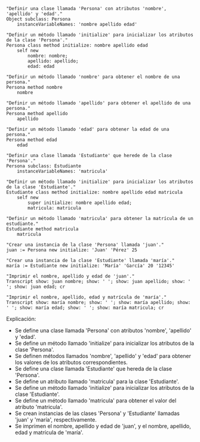 ```smalltalk
"Definir una clase llamada 'Persona' con atributos 'nombre', 'apellido' y 'edad'."
Object subclass: Persona
	instanceVariableNames: 'nombre apellido edad'

"Definir un método llamado 'initialize' para inicializar los atributos de la clase 'Persona'."
Persona class method initialize: nombre apellido edad
	self new
		nombre: nombre;
		apellido: apellido;
		edad: edad

"Definir un método llamado 'nombre' para obtener el nombre de una persona."
Persona method nombre
	nombre

"Definir un método llamado 'apellido' para obtener el apellido de una persona."
Persona method apellido
	apellido

"Definir un método llamado 'edad' para obtener la edad de una persona."
Persona method edad
	edad

"Definir una clase llamada 'Estudiante' que herede de la clase 'Persona'."
Persona subclass: Estudiante
	instanceVariableNames: 'matricula'

"Definir un método llamado 'initialize' para inicializar los atributos de la clase 'Estudiante'."
Estudiante class method initialize: nombre apellido edad matricula
	self new
		super initialize: nombre apellido edad;
		matricula: matricula

"Definir un método llamado 'matricula' para obtener la matrícula de un estudiante."
Estudiante method matricula
	matricula

"Crear una instancia de la clase 'Persona' llamada 'juan'."
juan := Persona new initialize: 'Juan' 'Pérez' 25

"Crear una instancia de la clase 'Estudiante' llamada 'maría'."
maría := Estudiante new initialize: 'María' 'García' 20 '12345'

"Imprimir el nombre, apellido y edad de 'juan'."
Transcript show: juan nombre; show: ' '; show: juan apellido; show: ' '; show: juan edad; cr

"Imprimir el nombre, apellido, edad y matrícula de 'maría'."
Transcript show: maría nombre; show: ' '; show: maría apellido; show: ' '; show: maría edad; show: ' '; show: maría matricula; cr
```

Explicación:

* Se define una clase llamada 'Persona' con atributos 'nombre', 'apellido' y 'edad'.
* Se define un método llamado 'initialize' para inicializar los atributos de la clase 'Persona'.
* Se definen métodos llamados 'nombre', 'apellido' y 'edad' para obtener los valores de los atributos correspondientes.
* Se define una clase llamada 'Estudiante' que hereda de la clase 'Persona'.
* Se define un atributo llamado 'matricula' para la clase 'Estudiante'.
* Se define un método llamado 'initialize' para inicializar los atributos de la clase 'Estudiante'.
* Se define un método llamado 'matricula' para obtener el valor del atributo 'matricula'.
* Se crean instancias de las clases 'Persona' y 'Estudiante' llamadas 'juan' y 'maría', respectivamente.
* Se imprimen el nombre, apellido y edad de 'juan', y el nombre, apellido, edad y matrícula de 'maría'.